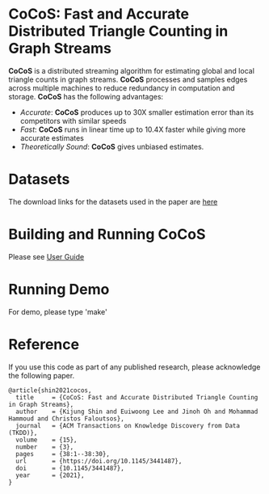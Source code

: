 CoCoS: Fast and Accurate Distributed Triangle Counting in Graph Streams
========================

**CoCoS** is a distributed streaming algorithm for estimating global and local triangle counts in graph streams.
**CoCoS** processes and samples edges across multiple machines to reduce redundancy in computation and storage.
**CoCoS** has the following advantages:
 * *Accurate*: **CoCoS** produces up to 30X smaller estimation error than its competitors with similar speeds
 * *Fast*: **CoCoS** runs in linear time up to 10.4X faster while giving more accurate estimates
 * *Theoretically Sound*: **CoCoS** gives unbiased estimates.

Datasets
========================
The download links for the datasets used in the paper are [here](http://dmlab.kaist.ac.kr/cocos/)

Building and Running CoCoS
========================
Please see [User Guide](user_guide.pdf)

Running Demo
========================
For demo, please type 'make'

Reference
========================
If you use this code as part of any published research, please acknowledge the following paper.
```
@article{shin2021cocos,
  title     = {CoCoS: Fast and Accurate Distributed Triangle Counting in Graph Streams},
  author    = {Kijung Shin and Euiwoong Lee and Jinoh Oh and Mohammad Hammoud and Christos Faloutsos},
  journal   = {ACM Transactions on Knowledge Discovery from Data (TKDD)},
  volume    = {15},
  number    = {3},
  pages     = {38:1--38:30},
  url       = {https://doi.org/10.1145/3441487},
  doi       = {10.1145/3441487},
  year      = {2021},
}
```
